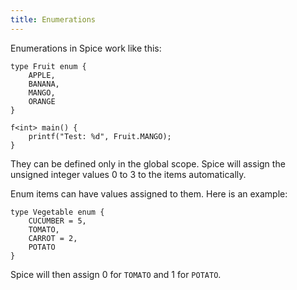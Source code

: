 ```yaml
---
title: Enumerations
---
```


Enumerations in Spice work like this:

```spice
type Fruit enum {
	APPLE,
	BANANA,
	MANGO,
	ORANGE
}

f<int> main() {
    printf("Test: %d", Fruit.MANGO);
}
```

They can be defined only in the global scope. Spice will assign the unsigned integer values
0 to 3 to the items automatically.

Enum items can have values assigned to them. Here is an example:

```spice
type Vegetable enum {
	CUCUMBER = 5,
	TOMATO,
	CARROT = 2,
	POTATO
}
```

Spice will then assign 0 for `TOMATO` and 1 for `POTATO`.